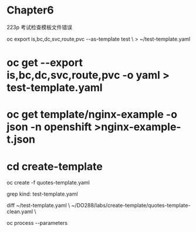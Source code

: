 # Chapter6
223p
考试检查模板文件错误

oc export is,bc,dc,svc,route,pvc --as-template test \    > ~/test-template.yaml

# oc get --export is,bc,dc,svc,route,pvc  -o yaml  > test-template.yaml

# oc get template/nginx-example -o json -n openshift >nginx-example-t.json

# cd create-template
oc create -f quotes-template.yaml 

grep kind: test-template.yaml
  
diff ~/test-template.yaml \    ~/DO288/labs/create-template/quotes-template-clean.yaml \

 oc process --parameters 
  